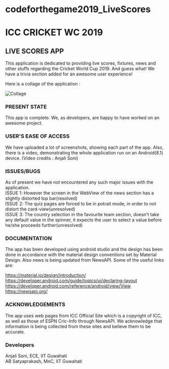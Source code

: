 # codeforthegame2019_LiveScores

<h1> ICC CRICKET WC 2019 </h1>
<h2> LIVE SCORES APP </h2>

This application is dedicated to providing live scores, fixtures, news and other stuffs regarding the Cricket World Cup 2019.
And guess what! We have a trivia section added for an awesome user experience!

Here is a collage of the application :

![Collage](https://github.com/anjalisoni3655/codeforthegame2019_LiveScores/blob/master/screenshots/collage.jpg)


<h3>PRESENT STATE</h3>

This app is complete. We, as developers, are happy to have worked on an awesome project. 

<h3>USER'S EASE OF ACCESS</h3>

We have uploaded a lot of screenshots, showing each part of the app. Also, there is a video, demonstrating the whole application run on an Android(8.1) device.
(Video credits : Anjali Soni)

<h3>ISSUES/BUGS</h3>

As of present we have not encountered any such major issues with the application.</br>
ISSUE 1: However the screen in the WebView of the news section has a slightly distorted top bar(resolved)</br>
ISSUE 2: The quiz pages are forced to be in potrait mode, in order to not distort the card-view(unresolved)</br>
ISSUE 3: The country selection in the favourite team section, doesn't take any default value in the spinner, it expects the user to select a value before he/she proceeds further(unresolved)


<h3>DOCUMENTATION</h3>

The app has been developed using android studio and the design has been done in accordance with the material design conventions set by Material Design. Also news is being updated from NewsAPI. Some of the useful links are:

https://material.io/design/introduction/<br/>
https://developer.android.com/guide/topics/ui/declaring-layout<br/>
https://developer.android.com/reference/android/view/View<br/>
https://newsapi.org/<br/>


<h3>ACKNOWLEDGEMENTS</h3>

The app uses web pages from ICC Official Site which is a copyright of ICC, as well as those of ESPN Cric-Info through NewsAPI. We acknowledge that information is being collected from these sites and believe them to be accurate.


<h3>Developers</h3>

Anjali Soni, ECE, IIT Guwahati<br/>
AB Satyaprakash, MnC, IIT Guwahati
